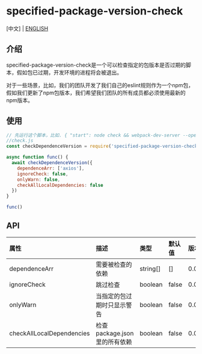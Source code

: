 # specified-package-version-check

[中文] | [ENGLISH](https://github.com/zhoushoujian/specified-package-version-check/blob/master/readme.md)

## 介绍

specified-package-version-check是一个可以检查指定的包版本是否过期的脚本，假如包已过期，开发环境的进程将会被退出。  

对于一些场景，比如，我们的团队开发了我们自己的eslint规则作为一个npm包，假如我们更新了npm包版本，我们希望我们团队的所有成员都必须使用最新的npm版本。  

## 使用

```js
// 先运行这个脚本，比如. { "start": node check && webpack-dev-server --open --history-api-fallback -d --colors}
//check.js
const checkDependenceVersion = require('specified-package-version-check')

async function func() {
  await checkDependenceVersion({
    dependenceArr: ['axios'],
    ignoreCheck: false,
    onlyWarn: false,
    checkAllLocalDependencies: false
  })
}

func()

```

## API

| 属性                      | 描述                          | 类型       | 默认值     | 版本       |
| :-----                    | :-----                       | :-----     | :-----    | :-----        |
| dependenceArr             | 需要被检查的依赖               | string[]  | []        | 0.0.1         |
| ignoreCheck               | 跳过检查                      | boolean   | false     | 0.0.1         |
| onlyWarn                  | 当指定的包过期时只显示警告      | boolean   | false     | 0.0.1         |
| checkAllLocalDependencies | 检查package.json里的所有依赖   | boolean   | false     | 0.0.1         |
